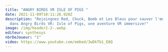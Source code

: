 ```yaml
---
title: "ANGRY BIRDS VR ISLE OF PIGS "
date: 2021-11-09T10:11:26.920Z
description: "Rejoingnez Red, Chuck, Bomb et Les Bleus pour sauver l'œuf voler
  dans Angry Birds VR: Isle of Pigs, une aventure VR immersive!"
image: /img/header2-2-.webp
editeur: synthesys
nbrDeJoueur: "1"
video: https://www.youtube.com/embed/3wDkTb1_E8Q
---
```

